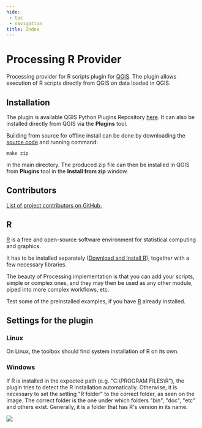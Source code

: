 ```yaml
---
hide:
 - toc
 - navigation
title: Index
---
```


# Processing R Provider

Processing provider for R scripts plugin for [QGIS](https://www.qgis.org/en/site/). The plugin allows execution of R scripts directly from QGIS on data loaded in QGIS.

## Installation

The plugin is available QGIS Python Plugins Repository [here](https://plugins.qgis.org/plugins/processing_r/). It can also be installed directly from QGIS via the **Plugins** tool.

Building from source for offline install can be done by downloading the [source code](https://github.com/north-road/qgis-processing-r) and running command:
```
make zip
```
in the main directory. The produced zip file can then be installed in QGIS from **Plugins** tool in the **Install from zip** window.

## Contributors

[List of project contributors on GitHub.](https://github.com/north-road/qgis-processing-r/graphs/contributors)

## R

[R](https://www.r-project.org) is a free and open-source software environment for statistical computing and graphics.

It has to be installed separately ([Download and Install R](https://cran.r-project.org/)), together with a few necessary libraries.

The beauty of Processing implementation is that you can add your scripts, simple or complex ones, and they may then be used as any other module, piped into more complex workflows, etc.

Test some of the preinstalled examples, if you have [R](https://www.r-project.org) already installed.

## Settings for the plugin

### Linux 

On Linux, the toolbox should find system installation of R on its own.

### Windows

If R is installed in the expected path (e.g. "C:\PROGRAM FILES\R\"), the plugin tries to detect the R installation automatically. Otherwise, it is necessary to set the setting "R folder" to the correct folder, as seen on the image. The correct folder is the one under which folders "bin", "doc", "etc" and others exist. Generally, it is a folder that has R's version in its name.   

![](./images/settings.jpg)

